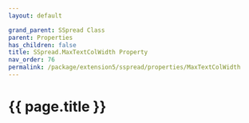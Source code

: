 ```yaml
---
layout: default

grand_parent: SSpread Class
parent: Properties
has_children: false
title: SSpread.MaxTextColWidth Property
nav_order: 76
permalink: /package/extension5/sspread/properties/MaxTextColWidth
---
```

# {{ page.title }}